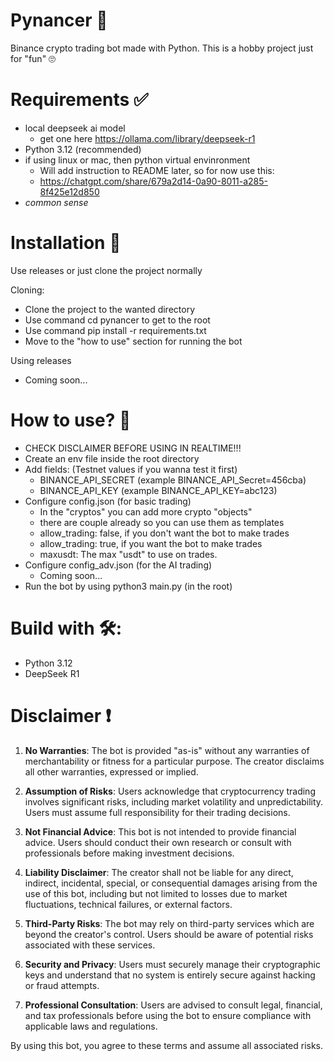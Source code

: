 # Pynancer 💸
Binance crypto trading bot made with Python.
This is a hobby project just for "fun" 🙄

# Requirements ✅
- local deepseek ai model
  - get one here https://ollama.com/library/deepseek-r1
- Python 3.12 (recommended)
- if using linux or mac, then python virtual envinronment
    - Will add instruction to README later, so for now use this:
    - https://chatgpt.com/share/679a2d14-0a90-8011-a285-8f425e12d850
- *common sense*

# Installation 🔧
Use releases or just clone the project normally

Cloning: 
- Clone the project to the wanted directory 
- Use command cd pynancer to get to the root
- Use command pip install -r requirements.txt
- Move to the "how to use" section for running the bot

Using releases 
- Coming soon...

# How to use? 🤔
- CHECK DISCLAIMER BEFORE USING IN REALTIME!!!
- Create an env file inside the root directory
- Add fields: (Testnet values if you wanna test it first)
    - BINANCE_API_SECRET (example BINANCE_API_Secret=456cba)
    - BINANCE_API_KEY (example BINANCE_API_KEY=abc123)
- Configure config.json (for basic trading) 
    - In the "cryptos" you can add more crypto "objects"
    - there are couple already so you can use them as templates
    - allow_trading: false, if you don't want the bot to make trades
    - allow_trading: true, if you want the bot to make trades
    - maxusdt: The max "usdt" to use on trades.
- Configure config_adv.json (for the AI trading)
    - Coming soon...
- Run the bot by using python3 main.py (in the root)

# Build with 🛠️:
- Python 3.12
- DeepSeek R1

# Disclaimer :exclamation:

1. **No Warranties**: The bot is provided "as-is" without any warranties of merchantability or fitness for a
particular purpose. The creator disclaims all other warranties, expressed or implied.

2. **Assumption of Risks**: Users acknowledge that cryptocurrency trading involves significant risks, including
market volatility and unpredictability. Users must assume full responsibility for their trading decisions.

3. **Not Financial Advice**: This bot is not intended to provide financial advice. Users should conduct their own
research or consult with professionals before making investment decisions.

4. **Liability Disclaimer**: The creator shall not be liable for any direct, indirect, incidental, special, or
consequential damages arising from the use of this bot, including but not limited to losses due to market
fluctuations, technical failures, or external factors.

5. **Third-Party Risks**: The bot may rely on third-party services which are beyond the creator's control. Users
should be aware of potential risks associated with these services.

6. **Security and Privacy**: Users must securely manage their cryptographic keys and understand that no system is
entirely secure against hacking or fraud attempts.

7. **Professional Consultation**: Users are advised to consult legal, financial, and tax professionals before
using the bot to ensure compliance with applicable laws and regulations.

By using this bot, you agree to these terms and assume all associated risks.
